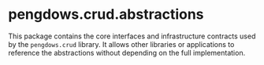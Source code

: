 # pengdows.crud.abstractions

This package contains the core interfaces and infrastructure contracts used by the `pengdows.crud` library.
It allows other libraries or applications to reference the abstractions without depending on the full implementation.
